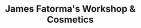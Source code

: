 ---
title: "James Fatorma's Workshop & Cosmetics"
url: /kailahun/james-fatormas-workshop-und-cosmetics/
shop: Kosmetik
---